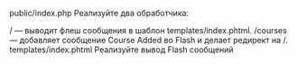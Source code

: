 public/index.php
Реализуйте два обработчика:

/ — выводит флеш сообщения в шаблон templates/index.phtml.
/courses — добавляет сообщение Course Added во Flash и делает редирект на /.
templates/index.phtml
Реализуйте вывод Flash сообщений